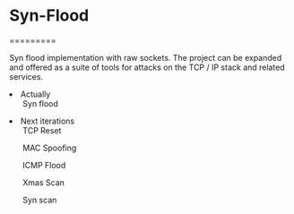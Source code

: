 <h1>Syn-Flood</h1>
=========

Syn flood implementation with raw sockets. The project can be expanded and offered as a suite of tools for attacks on the TCP / IP stack and related services.

<li>Actually
    <ul> Syn flood </ul>
</li>
<li> Next iterations
  <ul> TCP Reset </ul>
  <ul> MAC Spoofing </ul>
  <ul> ICMP Flood </ul>
  <ul> Xmas Scan </ul>
  <ul> Syn scan  </ul>
</li>

      
